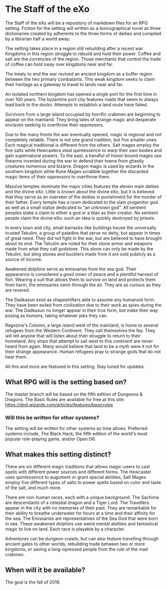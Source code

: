 # The Staff of the eXo
The Staff of the eXo will be a repository of markdown files for an RPG setting. Fiction for the setting will written as a lexicographical novel as three dictionaries created by adherents to the three forms of deities and compiled by a librarian half a world away.

The setting takes place in a region still rebuilding after a recent war. Kingdoms in this region struggle to rebuild and hold their power. Coffee and salt are the currencies of the region. Those merchants that control the trade of coffee can hold sway over kingdoms near and far.

The treaty to end the war revived an ancient kingdom as a buffer region between the two primary combatants. This weak kingdom seeks to claim their heritage as a gateway to travel to lands near and far.

An isolated northern kingdom has opened a single port for the first time in over 100 years. The byzantine port city features roads that seem to always lead back to the docks. Attempts to establish a land route have failed.

Survivors from a large island occupied by horrific crabmen are beginning to appear on the mainland. They bring tales of strange magic and desperate enclaves seeking to overthrow their oppressors.

Due to the many fronts the war eventually opened, magic is regional and not completely reliable. There is not one grand tradition, but five smaller ones. Each magical traditional is different from the others. Salt mages employ the five salts while Hewcasters steal quintessence to warp their own bodies and gain supernatural powers. To the east, a handful of honor-bound mages use firearms invented during the war to defend their towns from ghastly creatures numerous and bizarre. Dragon magic is used by wizards in the southern kingdom while Rune Mages scrabble together the discarded magic items of their oppressors to overthrow them.

Massive temples dominate the major cities features the eleven main deities and the divine eXo. Little is known about the divine eXo, but it is believed that they serve as an overseer of the deities in punishment for the murder of their father. Every temple has a room dedicated to the slain progenitor god as well as a small statue dedicated to "an unknown god". All sentient peoples stake a claim to either a god or a titan as their creator. No sentient people claim the divine eXo: such an idea is quickly destroyed by priests.

In every town and city, small barracks-like buildings house the universally trusted Tekulim, a group of paladins that serve no deity, but appear in times of great need. They did not fight in the war, but are believed to have brought about its end. The Tekulim are noted for their stone armor and weapons made from what they call godstone. This stone can only be made by the Tekulim, but sling stones and bucklers made from it are sold publicly as a source of income.

Awakened dolphins serve as emissaries from the sea god. Their appearance is considered a good omen of peace and a plentiful harvest of fish. Wearing a suit that allows them to survive on land and protects them from harm, the emissaries swim through the air. They are as curious as they are revered.

The Dadkasun exist as shapeshifters able to assume any humanoid form. They have been exiled from civilization due to their work as spies during the war. The Dadkasun no longer appear in their true form, but make their way posing as humans, taking whatever jobs they can.

Ragozine's Column, a large island west of the mainland, is home to several refugees from the Western Continent. They call themselves the fey. They will tell anyone that will listen about their struggle to return to their homeland. Any ships that attempt to sail west to this continent are never heard from again. Many would believe that land to be a myth were it not for their strange appearance. Human refugees pray to strange gods that do not hear them.

All this and more are featured in this setting. Stay tuned for updates.

<!--This setting will be placed by a great sea and feature multiple magic traditions, non-humans that are not inspired by the works of J.R.R. Tolkien, and coffee.-->

## What RPG will is the setting based on?
The master branch will be based on the fifth edition of Dungeons & Dragons. The Basic Rules are available for free at this site: https://dnd.wizards.com/articles/features/basicrules

### Will this be written for other systems?
The setting will be written for other systems as time allows. Preferred systems include, The Black Hack, the fifth edition of the world's most popular role-playing game, and/or Open D6.

## What makes this setting distinct?
There are six different magic traditions that allows magic-users to cast spells with different power sources and different forms. The Hewcaster uses quintessence to augument or grant special abilities, Salt Mages employ five different types of salts to power spells based on color and taste of the salt, and much more.

There are non-human races, each with a unique background. The Sachima are descendants of a celestial dragon and a Tiger Lord. The Travellers appear in the city with no memories of their past. They are remarkable for their ability to breathe underwater for hours at a time and their affinity for the sea. The Emissaries are representatives of the Sea God that were born in sea. These awakened dolphins use weird mental abilities and fantastical magic to live on land. Each race is playable by a character.

Adventures can be dungeon crawls, but can also feature travelling through ancient gates to other worlds, rebuilding trade between two or more kingdoms, or saving a long-opressed people from the rule of the mad crabmen.

## When will it be available?
The goal is the fall of 2019.
